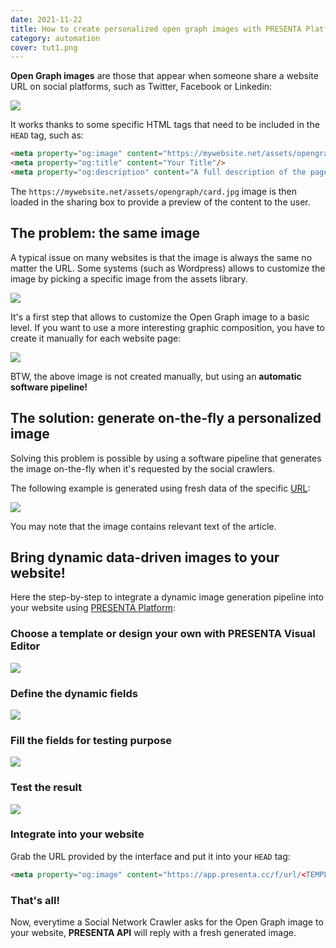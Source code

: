 ```yaml
---
date: 2021-11-22
title: How to create personalized open graph images with PRESENTA Platform
category: automation
cover: tut1.png
---
```


**Open Graph images** are those that appear when someone share a website URL on social platforms, such as Twitter, Facebook or Linkedin:

![](/assets/automation/how-to-create-personalized-open-graph-images/card-1.png)

It works thanks to some specific HTML tags that need to be included in the `HEAD` tag, such as:

```html
<meta property="og:image" content="https://mywebsite.net/assets/opengraph/card.jpg"/>
<meta property="og:title" content="Your Title"/>
<meta property="og:description" content="A full description of the page."/>
```

The `https://mywebsite.net/assets/opengraph/card.jpg` image is then loaded in the sharing box to provide a preview of the content to the user.

## The problem: the same image

A typical issue on many websites is that the image is always the same no matter the URL. Some systems (such as Wordpress) allows to customize the image by picking a specific image from the assets library. 

![](/assets/automation/how-to-create-personalized-open-graph-images/card-2.png)

It's a first step that allows to customize the Open Graph image to  a basic level. If you want to use a more interesting graphic composition, you have to create it manually for each website page:

![](/assets/automation/how-to-create-personalized-open-graph-images/card-3.png)

BTW, the above image is not created manually, but using an **automatic software pipeline!**

## The solution: generate on-the-fly a personalized image

Solving this problem is possible by using a software pipeline that generates the image on-the-fly when it's requested by the social crawlers.

The following example is generated using fresh data of the specific [URL](https://www.fabiofranchino.com/blog/get-colors-from-images-in-bulk-with-node-js/):

![](/assets/automation/how-to-create-personalized-open-graph-images/card-4.png)

You may note that the image contains relevant text of the article.

## Bring dynamic data-driven images to your website!

Here the step-by-step to integrate a dynamic image generation pipeline into your website using [PRESENTA Platform](https://www.presenta.cc/):

### Choose a template or design your own with PRESENTA Visual Editor

![](/assets/automation/how-to-create-personalized-open-graph-images/tut1.png)

### Define the dynamic fields

![](/assets/automation/how-to-create-personalized-open-graph-images/tut2.png)

### Fill the fields for testing purpose

![](/assets/automation/how-to-create-personalized-open-graph-images/tut3b.png)

### Test the result

![](/assets/automation/how-to-create-personalized-open-graph-images/tut4b.png)

### Integrate into your website

Grab the URL provided by the interface and put it into your `HEAD` tag:

```html
<meta property="og:image" content="https://app.presenta.cc/f/url/<TEMPLATE_ID>?title=My Special Recipe"/>
```

### That's all!

Now, everytime a Social Network Crawler asks for the Open Graph image to your website, **PRESENTA API** will reply with a fresh generated image.
